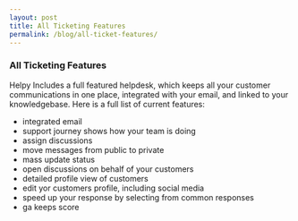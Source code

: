 ```yaml
---
layout: post
title: All Ticketing Features
permalink: /blog/all-ticket-features/
---
```


### All Ticketing Features

Helpy Includes a full featured helpdesk, which keeps all your customer communications in one place, integrated with your email, and linked to your knowledgebase.  Here is a full list of current features:

- integrated email
- support journey shows how your team is doing
- assign discussions
- move messages from public to private
- mass update status
- open discussions on behalf of your customers
- detailed profile view of customers
- edit yor customers profile, including social media
- speed up your response by selecting from common responses
- ga keeps score
